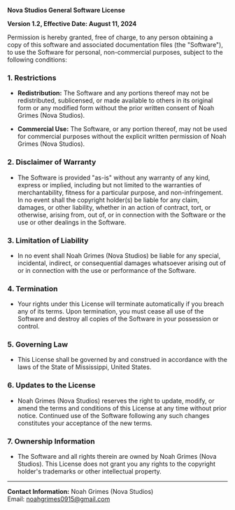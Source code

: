 **Nova Studios General Software License**

**Version 1.2, Effective Date: August 11, 2024**

Permission is hereby granted, free of charge, to any person obtaining a copy of this software and associated documentation files (the "Software"), to use the Software for personal, non-commercial purposes, subject to the following conditions:

### 1. **Restrictions**

   - **Redistribution:** The Software and any portions thereof may not be redistributed, sublicensed, or made available to others in its original form or any modified form without the prior written consent of Noah Grimes (Nova Studios).
   
   - **Commercial Use:** The Software, or any portion thereof, may not be used for commercial purposes without the explicit written permission of Noah Grimes (Nova Studios).

### 2. **Disclaimer of Warranty**

   - The Software is provided "as-is" without any warranty of any kind, express or implied, including but not limited to the warranties of merchantability, fitness for a particular purpose, and non-infringement. In no event shall the copyright holder(s) be liable for any claim, damages, or other liability, whether in an action of contract, tort, or otherwise, arising from, out of, or in connection with the Software or the use or other dealings in the Software.

### 3. **Limitation of Liability**

   - In no event shall Noah Grimes (Nova Studios) be liable for any special, incidental, indirect, or consequential damages whatsoever arising out of or in connection with the use or performance of the Software.

### 4. **Termination**

   - Your rights under this License will terminate automatically if you breach any of its terms. Upon termination, you must cease all use of the Software and destroy all copies of the Software in your possession or control.

### 5. **Governing Law**

   - This License shall be governed by and construed in accordance with the laws of the State of Mississippi, United States.

### 6. **Updates to the License**

   - Noah Grimes (Nova Studios) reserves the right to update, modify, or amend the terms and conditions of this License at any time without prior notice. Continued use of the Software following any such changes constitutes your acceptance of the new terms.

### 7. **Ownership Information**

   - The Software and all rights therein are owned by Noah Grimes (Nova Studios). This License does not grant you any rights to the copyright holder's trademarks or other intellectual property.

---

**Contact Information:**
Noah Grimes (Nova Studios)  
Email: noahgrimes0915@gmail.com
